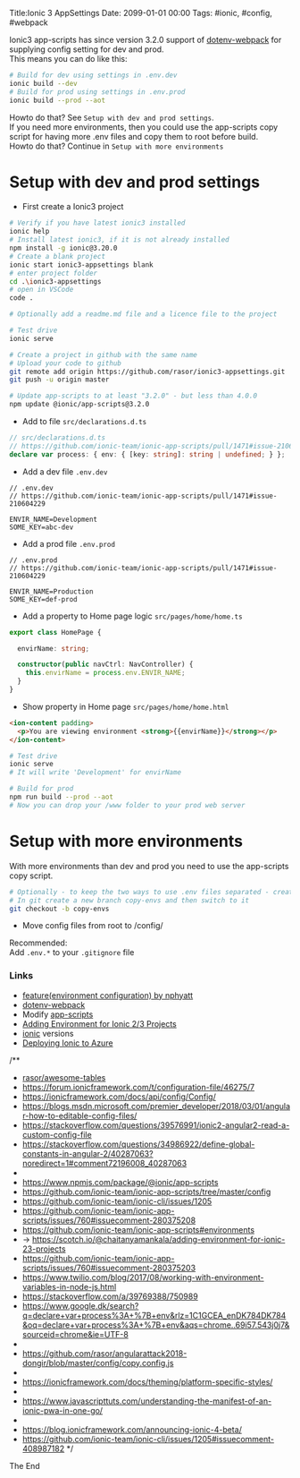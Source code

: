 Title:Ionic 3 AppSettings
Date: 2099-01-01 00:00
Tags: #ionic, #config, #webpack

Ionic3 app-scripts has since version 3.2.0 support of [dotenv-webpack](https://github.com/mrsteele/dotenv-webpack) for supplying config setting for dev and prod.  
This means you can do like this:

```bash
# Build for dev using settings in .env.dev
ionic build --dev
# Build for prod using settings in .env.prod
ionic build --prod --aot
```

Howto do that? See `Setup with dev and prod settings`.  
If you need more environments, then you could use the app-scripts copy script for having more .env files and copy them to root before build.  
Howto do that? Continue in `Setup with more environments`  

# Setup with dev and prod settings

* First create a Ionic3 project

```bash
# Verify if you have latest ionic3 installed
ionic help
# Install latest ionic3, if it is not already installed
npm install -g ionic@3.20.0
# Create a blank project
ionic start ionic3-appsettings blank
# enter project folder
cd .\ionic3-appsettings
# open in VSCode
code .

# Optionally add a readme.md file and a licence file to the project

# Test drive
ionic serve

# Create a project in github with the same name
# Upload your code to github
git remote add origin https://github.com/rasor/ionic3-appsettings.git
git push -u origin master

# Update app-scripts to at least "3.2.0" - but less than 4.0.0
npm update @ionic/app-scripts@3.2.0

```

* Add to file `src/declarations.d.ts`

```typescript
// src/declarations.d.ts
// https://github.com/ionic-team/ionic-app-scripts/pull/1471#issue-210604229
declare var process: { env: { [key: string]: string | undefined; } };
```

* Add a dev file `.env.dev`

```text
// .env.dev
// https://github.com/ionic-team/ionic-app-scripts/pull/1471#issue-210604229

ENVIR_NAME=Development
SOME_KEY=abc-dev
```

* Add a prod file `.env.prod`

```text
// .env.prod
// https://github.com/ionic-team/ionic-app-scripts/pull/1471#issue-210604229

ENVIR_NAME=Production
SOME_KEY=def-prod
```

* Add a property to Home page logic `src/pages/home/home.ts`

```typescript
export class HomePage {

  envirName: string;

  constructor(public navCtrl: NavController) {
    this.envirName = process.env.ENVIR_NAME;
  }
}
```

* Show property in Home page `src/pages/home/home.html`

```html
<ion-content padding>
  <p>You are viewing environment <strong>{{envirName}}</strong></p>
</ion-content>
```

```bash
# Test drive
ionic serve
# It will write 'Development' for envirName
```

```bash
# Build for prod
npm run build --prod --aot
# Now you can drop your /www folder to your prod web server
```

# Setup with more environments

With more environments than dev and prod you need to use the app-scripts copy script.

```bash
# Optionally - to keep the two ways to use .env files separated - create a new branch
# In git create a new branch copy-envs and then switch to it
git checkout -b copy-envs
```

* Move config files from root to /config/

Recommended:  
Add `.env.*` to your `.gitignore` file

### Links 

* [feature(environment configuration) by nphyatt](https://github.com/ionic-team/ionic-app-scripts/pull/1471)
* [dotenv-webpack](https://github.com/mrsteele/dotenv-webpack)
* Modify [app-scripts](https://www.npmjs.com/package/@ionic/app-scripts#command-line-flags)
* [Adding Environment for Ionic 2/3 Projects](https://scotch.io/@chaitanyamankala/adding-environment-for-ionic-23-projects)
* [ionic](https://www.npmjs.com/package/ionic) versions
* [Deploying Ionic to Azure](https://rasor.github.io/deploying-ionic-to-azure.html)

/**
   * [rasor/awesome-tables](https://github.com/rasor/awesome-tables/blob/master/awesome-cli-js.md#nvm-sets-of-tools)
   * https://forum.ionicframework.com/t/configuration-file/46275/7
   * https://ionicframework.com/docs/api/config/Config/
   * https://blogs.msdn.microsoft.com/premier_developer/2018/03/01/angular-how-to-editable-config-files/
   * https://stackoverflow.com/questions/39576991/ionic2-angular2-read-a-custom-config-file
   * https://stackoverflow.com/questions/34986922/define-global-constants-in-angular-2/40287063?noredirect=1#comment72196008_40287063
   *
   * https://www.npmjs.com/package/@ionic/app-scripts
   * https://github.com/ionic-team/ionic-app-scripts/tree/master/config
   * https://github.com/ionic-team/ionic-cli/issues/1205
   * https://github.com/ionic-team/ionic-app-scripts/issues/760#issuecomment-280375208
   * https://github.com/ionic-team/ionic-app-scripts#environments
   * -> https://scotch.io/@chaitanyamankala/adding-environment-for-ionic-23-projects
   * https://github.com/ionic-team/ionic-app-scripts/issues/760#issuecomment-280375203
   * https://www.twilio.com/blog/2017/08/working-with-environment-variables-in-node-js.html
   * https://stackoverflow.com/a/39769388/750989
   * https://www.google.dk/search?q=declare+var+process%3A+%7B+env&rlz=1C1GCEA_enDK784DK784&oq=declare+var+process%3A+%7B+env&aqs=chrome..69i57.543j0j7&sourceid=chrome&ie=UTF-8
   *
   * https://github.com/rasor/angularattack2018-dongir/blob/master/config/copy.config.js
   *
   * https://ionicframework.com/docs/theming/platform-specific-styles/
   *
   * https://www.javascripttuts.com/understanding-the-manifest-of-an-ionic-pwa-in-one-go/
   *
   * https://blog.ionicframework.com/announcing-ionic-4-beta/
   * https://github.com/ionic-team/ionic-cli/issues/1205#issuecomment-408987182
   */

The End